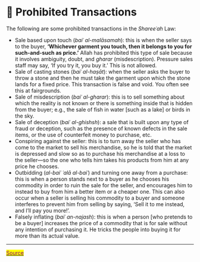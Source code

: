 # 🛑 Prohibited Transactions

The following are some prohibited transactions in the _Shareeʿah_ Law:

* Sale based upon touch (_baiʿ al-malāsamah_): this is when the seller says to the buyer, **‘Whichever garment you touch, then it belongs to you for such-and-such as price.’** Allah has prohibited this type of sale because it involves ambiguity, doubt, and _gharar_ (misdescription). Pressure sales staff may say, ‘If you try it, you buy it.’ This is not allowed.
* Sale of casting stones (_baiʿ al-haṣāt_): when the seller asks the buyer to throw a stone and then he must take the garment upon which the stone lands for a fixed price. This transaction is false and void. You often see this at fairgrounds.
* Sale of misdescription (_baiʿ al-gharar_): this is to sell something about which the reality is not known or there is something inside that is hidden from the buyer; e.g., the sale of fish in water \[such as a lake] or birds in the sky.
* Sale of deception (_baiʿ al-ghishsh_): a sale that is built upon any type of fraud or deception, such as the presence of known defects in the sale items, or the use of counterfeit money to purchase, etc.
* Conspiring against the seller: this is to turn away the seller who has come to the market to sell his merchandise, so he is told that the market is depressed and slow so as to purchase his merchandise at a loss to the seller—so the one who tells him takes his products from him at any price he chooses.
* Outbidding (_al-baiʿ ʿalā al-baiʿ_) and turning one away from a purchase: this is when a person stands next to a buyer as he chooses his commodity in order to ruin the sale for the seller, and encourages him to instead to buy from him a better item or a cheaper one. This can also occur when a seller is selling his commodity to a buyer and someone interferes to prevent him from selling by saying, ‘Sell it to me instead, and I’ll pay you more!’.
* Falsely inflating (_baiʿ an-najash_): this is when a person \[who pretends to be a buyer] increases the price of a commodity that is for sale without any intention of purchasing it. He tricks the people into buying it for more than its actual value.

***

[<mark style="color:purple;">Source</mark>](https://abukhadeejah.com/prohibited-transactions-when-trading/)
